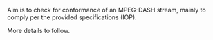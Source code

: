 Aim is to check for conformance of an MPEG-DASH stream, mainly to comply per the provided specifications (IOP).

More details to follow.
